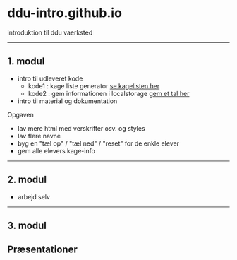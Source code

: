 # ddu-intro.github.io
introduktion til ddu vaerksted

-------------------------------------------

## 1. modul

- intro til udleveret kode
    - kode1 : kage liste generator [se kagelisten her](kagelisten/index.html) 
    - kode2 : gem informationen i localstorage [gem et tal her](gemdata/index.html)
- intro til material og dokumentation

Opgaven
- lav mere html med verskrifter osv. og styles
- lav flere navne
- byg en "tæl op" / "tæl ned" / "reset" for de enkle elever
- gem alle elevers kage-info

-------------------------------------------

## 2. modul

- arbejd selv

-------------------------------------------

## 3. modul

Præsentationer
- 